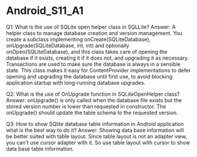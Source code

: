 # Android_S11_A1

Q1: What is the use of SQLite open helper class in SQLLite?
Answer:
A helper class to manage database creation and version management.
You create a subclass implementing onCreate(SQLiteDatabase), onUpgrade(SQLiteDatabase, int, int) and optionally onOpen(SQLiteDatabase), and this class takes care of opening the database if it exists, creating it if it does not, and upgrading it as necessary. Transactions are used to make sure the database is always in a sensible state.
This class makes it easy for ContentProvider implementations to defer opening and upgrading the database until first use, to avoid blocking application startup with long-running database upgrades.

Q2: What is the use of OnUpgrade function in SQLiteOpenHelper class?
Answer:
onUpgrade() is only called when the database file exists but the stored version number is lower than requested in constructor. The onUpgrade() should update the table schema to the requested version.


Q3: How to show SQlite database table information in Android application what is the best way to do it?
Answer:
Showing data base information will be better suited with table layout. Since table layout is not an adapter view, you can't use cursor adapter with it. So use table layout with cursor to show data base table information.
